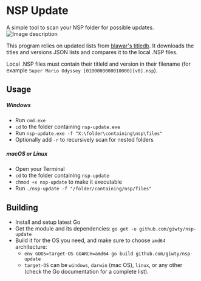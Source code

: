 # NSP Update
A simple tool to scan your NSP folder for possible updates.
![Image description](https://raw.githubusercontent.com/giwty/nsp-update/master/screenshot.png)

This program relies on updated lists from [blawar's titledb](https://github.com/blawar/titledb). 
It downloads the titles and versions JSON lists and compares it to the local .NSP files.

Local .NSP files must contain their titleId and version in their filename (for example `Super Mario Odyssey [0100000000010000][v0].nsp`).


## Usage
##### Windows
- Run `cmd.exe`
- `cd` to the folder containing `nsp-update.exe`
- Run `nsp-update.exe -f "X:\folder\containing\nsp\files"`
- Optionally add  `-r` to recursively scan for nested folders 
##### macOS or Linux
- Open your Terminal
- `cd` to the folder containing `nsp-update`
- `chmod +x nsp-update` to make it executable
- Run `./nsp-update -f "/folder/containing/nsp/files"`


## Building
- Install and setup latest Go
- Get the module and its dependencies: `go get -u github.com/giwty/nsp-update`
- Build it for the OS you need, and make sure to choose `amd64` architecture:
    - `env GOOS=target-OS GOARCH=amd64 go build github.com/giwty/nsp-update`
    - `target-OS` can be `windows`, `darwin` (mac OS), `linux`, or any other (check the Go documentation for a complete list).
